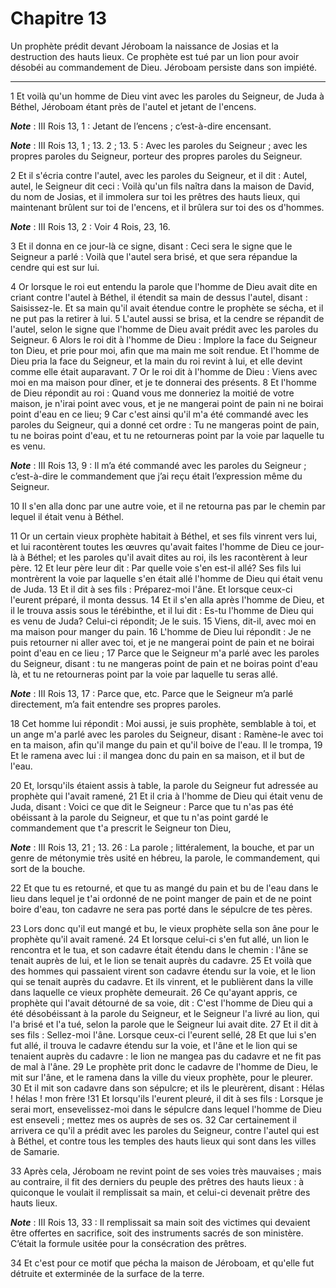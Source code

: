 # Chapitre 13

Un prophète prédit devant Jéroboam la naissance de Josias et la destruction des hauts lieux.
Ce prophète est tué par un lion pour avoir désobéi au commandement de Dieu.
Jéroboam persiste dans son impiété.

***

1 Et voilà qu'un homme de Dieu vint avec les paroles du Seigneur, de Juda à Béthel, Jéroboam étant près de l'autel et jetant de l'encens.

***Note*** :  III Rois 13, 1 : Jetant de l’encens ; c’est-à-dire encensant.

***Note*** :  III Rois 13, 1 ; 13. 2 ; 13. 5 : Avec les paroles du Seigneur ; avec les propres paroles du Seigneur, porteur des propres paroles du Seigneur.

2 Et il s'écria contre l'autel, avec les paroles du Seigneur, et il dit : Autel, autel, le Seigneur dit ceci : Voilà qu'un fils naîtra dans la maison de David, du nom de Josias, et il immolera sur toi les prêtres des hauts lieux, qui maintenant brûlent sur toi de l'encens, et il brûlera sur toi des os d'hommes.

***Note*** :  III Rois 13, 2 : Voir 4 Rois, 23, 16.

3 Et il donna en ce jour-là ce signe, disant : Ceci sera le signe que le Seigneur a parlé : Voilà que l'autel sera brisé, et que sera répandue la cendre qui est sur lui.


4 Or lorsque le roi eut entendu la parole que l'homme de Dieu avait dite en criant contre l'autel à Béthel, il étendit sa main de dessus l'autel, disant : Saisissez-le. Et sa main qu'il avait étendue contre le prophète se sécha, et il ne put pas la retirer à lui. 5 L'autel aussi se brisa, et la cendre se répandit de l'autel, selon le signe que l'homme de Dieu avait prédit avec les paroles du Seigneur. 6 Alors le roi dit à l'homme de Dieu : Implore la face du Seigneur ton Dieu, et prie pour moi, afin que ma main me soit rendue. Et l'homme de Dieu pria la face du Seigneur, et la main du roi revint à lui, et elle devint comme elle était auparavant. 7 Or le roi dit à l'homme de Dieu : Viens avec moi en ma maison pour dîner, et je te donnerai des présents. 8 Et l'homme de Dieu répondit au roi : Quand vous me donneriez la moitié de votre maison, je n'irai point avec vous, et je ne mangerai point de pain ni ne boirai point d'eau en ce lieu; 9 Car c'est ainsi qu'il m'a été commandé avec les paroles du Seigneur, qui a
donné cet ordre : Tu ne mangeras point de pain, tu ne boiras point d'eau, et tu ne retourneras point par la voie par laquelle tu es venu.

***Note*** :  III Rois 13, 9 : Il m’a été commandé avec les paroles du Seigneur ; c’est-à-dire le commandement que j’ai reçu était l’expression même du Seigneur.

10 Il s'en alla donc par une autre voie, et il ne retourna pas par le chemin par lequel il était venu à Béthel.


11 Or un certain vieux prophète habitait à Béthel, et ses fils vinrent vers lui, et lui racontèrent toutes les œuvres qu'avait faites l'homme de Dieu ce jour-là à Béthel; et les paroles qu'il avait dites au roi, ils les racontèrent à leur père. 12 Et leur père leur dit : Par quelle voie s'en est-il allé? Ses fils lui montrèrent la voie par laquelle s'en était allé l'homme de Dieu qui était venu de Juda. 13 Et il dit à ses fils : Préparez-moi l'âne. Et lorsque ceux-ci l'eurent préparé, il monta dessus. 14 Et il s'en alla après l'homme de Dieu, et il le trouva assis sous le térébinthe, et il lui dit : Es-tu l'homme de Dieu qui es venu de Juda? Celui-ci répondit; Je le suis. 15 Viens, dit-il, avec moi en ma maison pour manger du pain. 16 L'homme de Dieu lui répondit : Je ne puis retourner ni aller avec toi, et je ne mangerai point de pain et ne boirai point d'eau en ce lieu ; 17 Parce que le Seigneur m'a parlé avec les paroles du Seigneur, disant : tu ne mangeras point de pain et ne boiras point d'eau là, et tu ne
retourneras point par la voie par laquelle tu seras allé.

***Note*** :  III Rois 13, 17 : Parce que, etc. Parce que le Seigneur m’a parlé directement, m’a fait entendre ses propres paroles.

18 Cet homme lui répondit : Moi aussi, je suis prophète, semblable à toi, et un ange m'a parlé avec les paroles du Seigneur, disant : Ramène-le avec toi en ta maison, afin qu'il mange du pain et qu'il boive de l'eau. Il le trompa, 19 Et le ramena avec lui : il mangea donc du pain en sa maison, et il but de l'eau.


20 Et, lorsqu'ils étaient assis à table, la parole du Seigneur fut adressée au prophète qui l'avait ramené, 21 Et il cria à l'homme de Dieu qui était venu de Juda, disant : Voici ce que dit le Seigneur : Parce que tu n'as pas été obéissant à la parole du Seigneur, et que tu n'as point gardé le commandement que t'a prescrit le Seigneur ton Dieu,

***Note*** :  III Rois 13, 21 ; 13. 26 : La parole ; littéralement, la bouche, et par un genre de métonymie très usité en hébreu, la parole, le commandement, qui sort de la bouche.

22 Et que tu es retourné, et que tu as mangé du pain et bu de l'eau dans le lieu dans lequel je t'ai ordonné de ne point manger de pain et de ne point boire d'eau, ton cadavre ne sera pas porté dans le sépulcre de tes pères.


23 Lors donc qu'il eut mangé et bu, le vieux prophète sella son âne pour le prophète qu'il avait ramené. 24 Et lorsque celui-ci s'en fut allé, un lion le rencontra et le tua, et son cadavre était étendu dans le chemin : l'âne se tenait auprès de lui, et le lion se tenait auprès du cadavre. 25 Et voilà que des hommes qui passaient virent son cadavre étendu sur la voie, et le lion qui se tenait auprès du cadavre. Et ils vinrent, et le publièrent dans la ville dans laquelle ce vieux prophète demeurait. 26 Ce qu'ayant appris, ce prophète qui l'avait détourné de sa voie, dit : C'est l'homme de Dieu qui a été désobéissant à la parole du Seigneur, et le Seigneur l'a livré au lion, qui l'a brisé et l'a tué, selon la parole que le Seigneur lui avait dite. 27 Et il dit à ses fils : Sellez-moi l'âne. Lorsque ceux-ci l'eurent sellé, 28 Et que lui s'en fut allé, il trouva le cadavre étendu sur la voie, et l'âne et le lion qui se tenaient auprès du cadavre : le lion ne mangea pas du cadavre et ne fit pas de mal à l'âne. 29 Le
prophète prit donc le cadavre de l'homme de Dieu, le mit sur l'âne, et le ramena dans la ville du vieux prophète, pour le pleurer. 30 Et il mit son cadavre dans son sépulcre; et ils le pleurèrent, disant : Hélas ! hélas ! mon frère !31 Et lorsqu'ils l'eurent pleuré, il dit à ses fils : Lorsque je serai mort, ensevelissez-moi dans le sépulcre dans lequel l'homme de Dieu est enseveli ; mettez mes os auprès de ses os. 32 Car certainement il arrivera ce qu'il a prédit avec les paroles du Seigneur, contre l'autel qui est à Béthel, et contre tous les temples des hauts lieux qui sont dans les villes de Samarie.


33 Après cela, Jéroboam ne revint point de ses voies très mauvaises ; mais au contraire, il fit des derniers du peuple des prêtres des hauts lieux : à quiconque le voulait il remplissait sa main, et celui-ci devenait prêtre des hauts lieux.

***Note*** :  III Rois 13, 33 : Il remplissait sa main soit des victimes qui devaient être offertes en sacrifice, soit des instruments sacrés de son ministère. C’était la formule usitée pour la consécration des prêtres.

34 Et c'est pour ce motif que pécha la maison de Jéroboam, et qu'elle fut détruite et exterminée de la surface de la terre.

